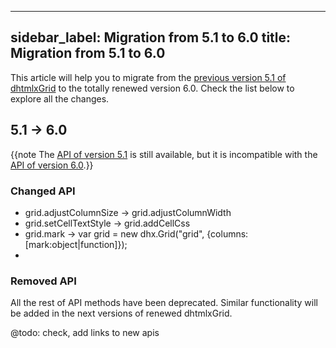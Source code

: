 
---
sidebar_label: Migration from 5.1 to 6.0
title: Migration from 5.1 to 6.0
---          

This article will help you to migrate from the [previous version 5.1 of dhtmlxGrid](https://docs.dhtmlx.com/api__refs__dhtmlxgrid.html) to the totally renewed version 6.0. Check the list below to explore all the changes.

5.1 -> 6.0
-------------

{{note  The [API of version 5.1](https://docs.dhtmlx.com/api__refs__dhtmlxgrid.html) is still available, but it is incompatible with the [API of version 6.0](grid/temp_api.md).}}

### Changed API

- grid.adjustColumnSize -> grid.adjustColumnWidth
- grid.setCellTextStyle -> grid.addCellCss
- grid.mark -> var grid = new dhx.Grid("grid", {columns: [mark:object|function]});
- 

### Removed API

All the rest of API methods have been deprecated. Similar functionality will be added in the next versions of renewed dhtmlxGrid.

@todo:
check, add links to new apis